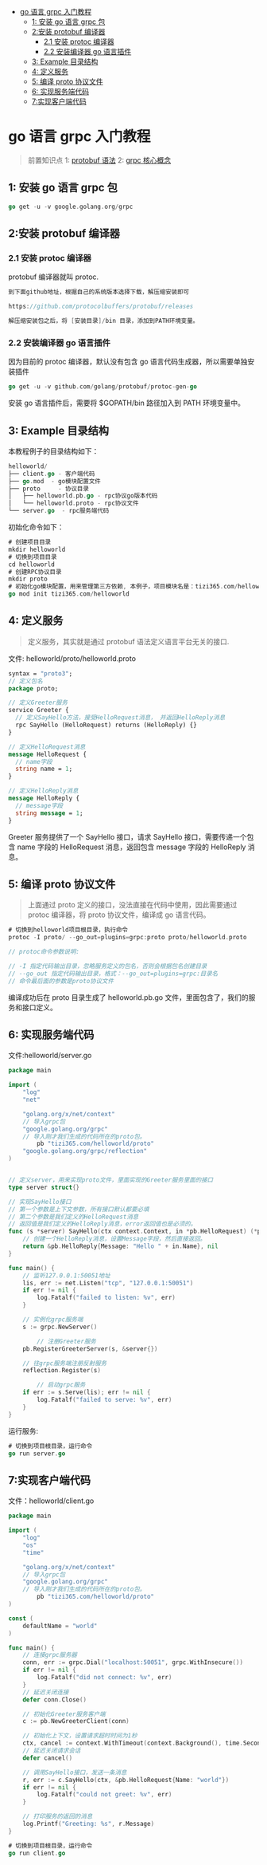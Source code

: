 
- [go 语言 grpc 入门教程](#go-语言-grpc-入门教程)
  - [1: 安装 go 语言 grpc 包](#1-安装-go-语言-grpc-包)
  - [2:安装 protobuf 编译器](#2安装-protobuf-编译器)
    - [2.1 安装 protoc 编译器](#21-安装-protoc-编译器)
    - [2.2 安装编译器 go 语言插件](#22-安装编译器-go-语言插件)
  - [3: Example 目录结构](#3-example-目录结构)
  - [4: 定义服务](#4-定义服务)
  - [5: 编译 proto 协议文件](#5-编译-proto-协议文件)
  - [6: 实现服务端代码](#6-实现服务端代码)
  - [7:实现客户端代码](#7实现客户端代码)

# go 语言 grpc 入门教程

> 前置知识点
> 1: [protobuf 语法](https://www.tizi365.com/archives/367.html)
> 2: [grpc 核心概念](https://www.tizi365.com/archives/391.html)

## 1: 安装 go 语言 grpc 包

```go
go get -u -v google.golang.org/grpc
```

## 2:安装 protobuf 编译器

### 2.1 安装 protoc 编译器

protobuf 编译器就叫 protoc.

```go
到下面github地址，根据自己的系统版本选择下载，解压缩安装即可

https://github.com/protocolbuffers/protobuf/releases

解压缩安装包之后，将 [安装目录]/bin 目录，添加到PATH环境变量。
```

### 2.2 安装编译器 go 语言插件

因为目前的 protoc 编译器，默认没有包含 go 语言代码生成器，所以需要单独安装插件

```go
go get -u -v github.com/golang/protobuf/protoc-gen-go
```

安装 go 语言插件后，需要将 $GOPATH/bin 路径加入到 PATH 环境变量中。

## 3: Example 目录结构

本教程例子的目录结构如下：

```go
helloworld/
├── client.go - 客户端代码
├── go.mod  - go模块配置文件
├── proto     - 协议目录
│   ├── helloworld.pb.go - rpc协议go版本代码
│   └── helloworld.proto - rpc协议文件
└── server.go  - rpc服务端代码
```

初始化命令如下：

```go
# 创建项目目录
mkdir helloworld
# 切换到项目目录
cd helloworld
# 创建RPC协议目录
mkdir proto
# 初始化go模块配置，用来管理第三方依赖, 本例子，项目模块名是：tizi365.com/helloworld
go mod init tizi365.com/helloworld
```

## 4: 定义服务

> 定义服务，其实就是通过 protobuf 语法定义语言平台无关的接口.

文件: helloworld/proto/helloworld.proto

```protobuf
syntax = "proto3";
// 定义包名
package proto;

// 定义Greeter服务
service Greeter {
  // 定义SayHello方法，接受HelloRequest消息， 并返回HelloReply消息
  rpc SayHello (HelloRequest) returns (HelloReply) {}
}

// 定义HelloRequest消息
message HelloRequest {
  // name字段
  string name = 1;
}

// 定义HelloReply消息
message HelloReply {
  // message字段
  string message = 1;
}
```

Greeter 服务提供了一个 SayHello 接口，请求 SayHello 接口，需要传递一个包含 name 字段的 HelloRequest 消息，返回包含 message 字段的 HelloReply 消息。

## 5: 编译 proto 协议文件

> 上面通过 proto 定义的接口，没法直接在代码中使用，因此需要通过 protoc 编译器，将 proto 协议文件，编译成 go 语言代码。

```go
# 切换到helloworld项目根目录，执行命令
protoc -I proto/ --go_out=plugins=grpc:proto proto/helloworld.proto

// protoc命令参数说明:

// -I 指定代码输出目录，忽略服务定义的包名，否则会根据包名创建目录
// --go_out 指定代码输出目录，格式：--go_out=plugins=grpc:目录名
// 命令最后面的参数是proto协议文件

```

编译成功后在 proto 目录生成了 helloworld.pb.go 文件，里面包含了，我们的服务和接口定义。

## 6: 实现服务端代码

文件:helloworld/server.go

```go
package main

import (
	"log"
	"net"

	"golang.org/x/net/context"
	// 导入grpc包
	"google.golang.org/grpc"
	// 导入刚才我们生成的代码所在的proto包。
        pb "tizi365.com/helloworld/proto"
	"google.golang.org/grpc/reflection"
)


// 定义server，用来实现proto文件，里面实现的Greeter服务里面的接口
type server struct{}

// 实现SayHello接口
// 第一个参数是上下文参数，所有接口默认都要必填
// 第二个参数是我们定义的HelloRequest消息
// 返回值是我们定义的HelloReply消息，error返回值也是必须的。
func (s *server) SayHello(ctx context.Context, in *pb.HelloRequest) (*pb.HelloReply, error) {
	// 创建一个HelloReply消息，设置Message字段，然后直接返回。
	return &pb.HelloReply{Message: "Hello " + in.Name}, nil
}

func main() {
	// 监听127.0.0.1:50051地址
	lis, err := net.Listen("tcp", "127.0.0.1:50051")
	if err != nil {
		log.Fatalf("failed to listen: %v", err)
	}

	// 实例化grpc服务端
	s := grpc.NewServer()

        // 注册Greeter服务
	pb.RegisterGreeterServer(s, &server{})

	// 往grpc服务端注册反射服务
	reflection.Register(s)

        // 启动grpc服务
	if err := s.Serve(lis); err != nil {
	    log.Fatalf("failed to serve: %v", err)
	}
}
```

运行服务:

```go
# 切换到项目根目录，运行命令
go run server.go
```

## 7:实现客户端代码

文件：helloworld/client.go

```go
package main

import (
	"log"
	"os"
	"time"

	"golang.org/x/net/context"
	// 导入grpc包
	"google.golang.org/grpc"
	// 导入刚才我们生成的代码所在的proto包。
        pb "tizi365.com/helloworld/proto"
)

const (
	defaultName = "world"
)

func main() {
	// 连接grpc服务器
	conn, err := grpc.Dial("localhost:50051", grpc.WithInsecure())
	if err != nil {
		log.Fatalf("did not connect: %v", err)
	}
	// 延迟关闭连接
	defer conn.Close()

	// 初始化Greeter服务客户端
	c := pb.NewGreeterClient(conn)

	// 初始化上下文，设置请求超时时间为1秒
	ctx, cancel := context.WithTimeout(context.Background(), time.Second)
	// 延迟关闭请求会话
	defer cancel()

	// 调用SayHello接口，发送一条消息
	r, err := c.SayHello(ctx, &pb.HelloRequest{Name: "world"})
	if err != nil {
		log.Fatalf("could not greet: %v", err)
	}

	// 打印服务的返回的消息
	log.Printf("Greeting: %s", r.Message)
}
```

```go
# 切换到项目根目录，运行命令
go run client.go
```
